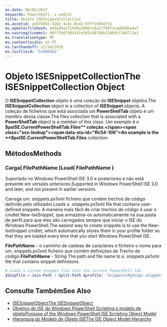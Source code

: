 ```yaml
---
ms.date: 06/05/2017
keywords: PowerShell, o cmdlet
title: Objeto ISESnippetCollection
ms.assetid: ae974955-4282-4cbc-8c42-0fff1904ef32
ms.openlocfilehash: bd5ed4a1f15e0a398b7c6a17f0071cad889be4a7
ms.sourcegitcommit: 00ff76d7d9414fe585c04740b739b9cf14d711e1
ms.translationtype: MT
ms.contentlocale: pt-PT
ms.lasthandoff: 12/14/2018
ms.locfileid: "53405561"
---
```

# <a name="the-isesnippetcollection-object"></a><span data-ttu-id="ffc54-103">Objeto ISESnippetCollection</span><span class="sxs-lookup"><span data-stu-id="ffc54-103">The ISESnippetCollection Object</span></span>

<span data-ttu-id="ffc54-104">O **ISESnippetCollection** objeto é uma coleção de **ISESnippet** objetos.</span><span class="sxs-lookup"><span data-stu-id="ffc54-104">The **ISESnippetCollection** object is a collection of **ISESnippet** objects.</span></span> <span data-ttu-id="ffc54-105">A coleção de ficheiros que está associada um **PowerShellTab** objeto é um membro dessa classe.</span><span class="sxs-lookup"><span data-stu-id="ffc54-105">The files collection that is associated with a **PowerShellTab** object is a member of this class.</span></span> <span data-ttu-id="ffc54-106">Um exemplo é o **$psISE.CurrentPowerShellTab.Files** coleção.</span><span class="sxs-lookup"><span data-stu-id="ffc54-106">An example is the **$psISE.CurrentPowerShellTab.Files** collection.</span></span>

## <a name="methods"></a><span data-ttu-id="ffc54-107">Métodos</span><span class="sxs-lookup"><span data-stu-id="ffc54-107">Methods</span></span>

### <a name="load-filepathname-"></a><span data-ttu-id="ffc54-108">Carga\( FilePathName \)</span><span class="sxs-lookup"><span data-stu-id="ffc54-108">Load\( FilePathName \)</span></span>

<span data-ttu-id="ffc54-109">Suportado no Windows PowerShell ISE 3.0 e posteriores e não está presente em versões anteriores.</span><span class="sxs-lookup"><span data-stu-id="ffc54-109">Supported in Windows PowerShell ISE 3.0 and later, and not present in earlier versions.</span></span>

<span data-ttu-id="ffc54-110">Carrega um. snippets.ps1xml ficheiro que contém trechos de código definido pelo utilizador.</span><span class="sxs-lookup"><span data-stu-id="ffc54-110">Loads a .snippets.ps1xml file that contains user-defined snippets.</span></span> <span data-ttu-id="ffc54-111">A maneira mais fácil de criar trechos de código é usar o cmdlet New-IseSnippet, que armazena-os automaticamente na sua pasta de perfil para que eles são carregados sempre que iniciar o ISE do Windows PowerShell.</span><span class="sxs-lookup"><span data-stu-id="ffc54-111">The easiest way to create snippets is to use the New-IseSnippet cmdlet, which automatically stores them in your profile folder so that they are loaded every time that you start Windows PowerShell ISE.</span></span>

<span data-ttu-id="ffc54-112">**FilePathName** - o caminho de cadeias de caracteres e ficheiro o nome para um. snippets.ps1xml ficheiro que contém definições de Trecho de código.</span><span class="sxs-lookup"><span data-stu-id="ffc54-112">**FilePathName** - String The path and file name to a .snippets.ps1xml file that contains snippet definitions.</span></span>

```powershell
# Loads a custom snippet file into the current PowerShell tab.
$SnipFile = Join-Path ( Split-Path $profile) 'Snippets\MySnips.snippets.ps1xml' $psISE.CurrentPowerShellTab.Snippets.Add($SnipPath)
```

## <a name="see-also"></a><span data-ttu-id="ffc54-113">Consulte Também</span><span class="sxs-lookup"><span data-stu-id="ffc54-113">See Also</span></span>

- [<span data-ttu-id="ffc54-114">ISESnippetObject</span><span class="sxs-lookup"><span data-stu-id="ffc54-114">The ISESnippetObject</span></span>](The-ISESnippetObject.md)
- [<span data-ttu-id="ffc54-115">Objetivo do ISE do Windows PowerShell Scripting o modelo de objeto</span><span class="sxs-lookup"><span data-stu-id="ffc54-115">Purpose of the Windows PowerShell ISE Scripting Object Model</span></span>](Purpose-of-the-Windows-PowerShell-ISE-Scripting-Object-Model.md)
- [<span data-ttu-id="ffc54-116">Hierarquia do Modelo de Objeto ISE</span><span class="sxs-lookup"><span data-stu-id="ffc54-116">The ISE Object Model Hierarchy</span></span>](The-ISE-Object-Model-Hierarchy.md)